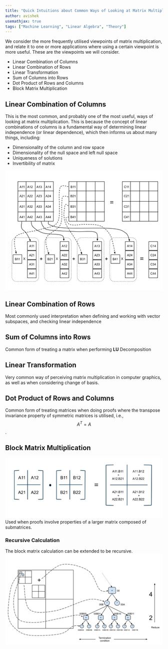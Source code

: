 ```yaml
---
title: "Quick Intuitions about Common Ways of Looking at Matrix Multiplications"
author: avishek
usemathjax: true
tags: ["Machine Learning", "Linear Algebra", "Theory"]
---
```

We consider the more frequently utilised viewpoints of matrix multiplication, and relate it to one or more applications where using a certain viewpoint is more useful. These are the viewpoints we will consider.

- Linear Combination of Columns
- Linear Combination of Rows
- Linear Transformation
- Sum of Columns into Rows
- Dot Product of Rows and Columns
- Block Matrix Multiplication

## Linear Combination of Columns
This is the most common, and probably one of the most useful, ways of looking at matrix multiplication. This is because the concept of linear combinations of columns is a fundamental way of determining linear independence (or linear dependence), which then informs us about many things, including:

- Dimensionality of the column and row space
- Dimensionality of the null space and left null space
- Uniqueness of solutions
- Invertibility of matrix

![Linear Combination of Columns](/assets/images/linear-combination-matrix-multiplication.jpg)

## Linear Combination of Rows
Most commonly used interpretation when defining and working with vector subspaces, and checking linear independence
## Sum of Columns into Rows
Common form of treating a matrix when performing **LU** Decomposition
## Linear Transformation
Very common way of perceiving matrix multiplication in computer graphics, as well as when considering change of basis.

## Dot Product of Rows and Columns
Common form of treating matrices when doing proofs where the transpose invariance property of symmetric matrices is utilised, i.e., $$A^T=A$$.
## Block Matrix Multiplication
![Block Matrix Multiplication](/assets/images/block-matrix-multiplication.jpg)
Used when proofs involve properties of a larger matrix composed of submatrices.

### Recursive Calculation
The block matrix calculation can be extended to be recursive.
![Recursive Block Matrix Multiplication](/assets/images/recursive-block-matrix-multiplication.png)
